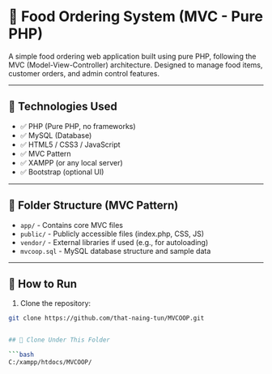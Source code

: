 
# 🍔 Food Ordering System (MVC - Pure PHP)

A simple food ordering web application built using pure PHP, following the MVC (Model-View-Controller) architecture. Designed to manage food items, customer orders, and admin control features.

---

## 🧰 Technologies Used

- ✅ PHP (Pure PHP, no frameworks)
- ✅ MySQL (Database)
- ✅ HTML5 / CSS3 / JavaScript
- ✅ MVC Pattern
- ✅ XAMPP (or any local server)
- ✅ Bootstrap (optional UI)

---

## 📁 Folder Structure (MVC Pattern)



- `app/` - Contains core MVC files
- `public/` - Publicly accessible files (index.php, CSS, JS)
- `vendor/` - External libraries if used (e.g., for autoloading)
- `mvcoop.sql` - MySQL database structure and sample data

---

## 🚀 How to Run

1. Clone the repository:

```bash
git clone https://github.com/that-naing-tun/MVCOOP.git


## 📂 Clone Under This Folder

```bash
C:/xampp/htdocs/MVCOOP/





